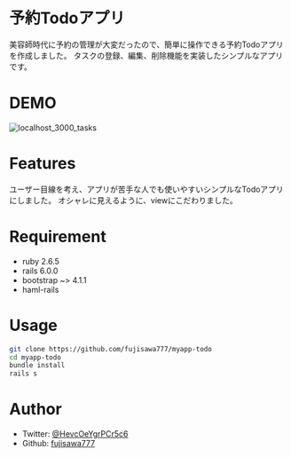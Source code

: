 # 予約Todoアプリ
 
美容師時代に予約の管理が大変だったので、簡単に操作できる予約Todoアプリを作成しました。
タスクの登録、編集、削除機能を実装したシンプルなアプリです。

# DEMO
![localhost_3000_tasks](https://user-images.githubusercontent.com/66346129/88950910-4328cf80-d2d0-11ea-98a3-f9aae4046f65.png)

 
# Features
ユーザー目線を考え、アプリが苦手な人でも使いやすいシンプルなTodoアプリにしました。
オシャレに見えるように、viewにこだわりました。
# Requirement
 
 
* ruby 2.6.5
* rails 6.0.0
* bootstrap ~> 4.1.1
* haml-rails

 
# Usage
 
```bash
git clone https://github.com/fujisawa777/myapp-todo
cd myapp-todo
bundle install
rails s
```
 
# Author
 
- Twitter: [@HevcOeYgrPCr5c6](https://twitter.com/@HevcOeYgrPCr5c6)
- Github: [fujisawa777](https://github.com/fujisawa777)
